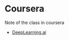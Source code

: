 # Coursera

Note of the class in coursera

+ [DeepLearning.ai](https://github.com/machineCYC/Coursera/tree/master/01-deeplearning.ai)
